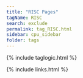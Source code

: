 ```yaml
---
title: "RISC Pages"
tagName: RISC
search: exclude
permalink: tag_RISC.html
sidebar: cpu_sidebar
folder: tags
---
```

{% include taglogic.html %}

{% include links.html %}
